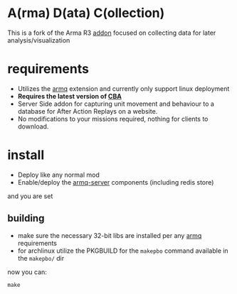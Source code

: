A(rma) D(ata) C(ollection)
===

This is a fork of the Arma R3 [addon](https://github.com/alexcroox/R3) focused on collecting data for later analysis/visualization

# requirements

* Utilizes the [armq](https://voidedtech.com/cgit/armq/about/) extension and currently only support linux deployment
* **Requires the latest version of [CBA](https://github.com/CBATeam/CBA_A3/releases)**
* Server Side addon for capturing unit movement and behaviour to a database for After Action Replays on a website.
* No modifications to your missions required, nothing for clients to download.

# install

* Deploy like any normal mod
* Enable/deploy the [armq-server](https://voidedtech.com/cgit/armq-server/about/) components (including redis store)

and you are set

## building

* make sure the necessary 32-bit libs are installed per any [armq](https://voidedtech.com/cgit/armq/about/) requirements
* for archlinux utilize the PKGBUILD for the `makepbo` command available in the `makepbo/` dir

now you can:
```
make
```

